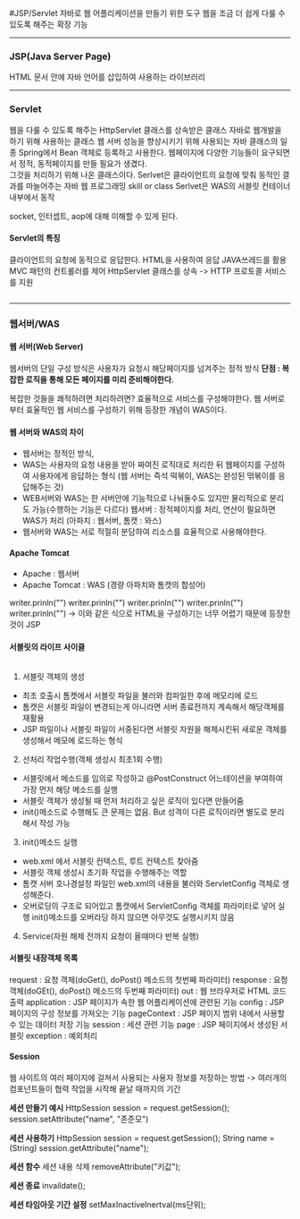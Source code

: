 #JSP/Servlet 
자바로 웹 어플리케이션을 만들기 위한 도구 
웹을 조금 더 쉽게 다룰 수 있도록 해주는 확장 기능

---

### JSP(Java Server Page)
HTML 문서 안에 자바 언어를 삽입하여 사용하는 라이브러리 

---

### Servlet 
웹을 다룰 수 있도록 해주는 HttpServlet 클래스를 상속받은 클래스 
자바로 웹개발을 하기 위해 사용하는 클래스 
웹 서버 성능을 향상시키기 위해 사용되는 자바 클래스의 일종 
Spring에서 Bean 객체로 등록하고 사용한다.
웹페이지에 다양한 기능들이 요구되면서 정적, 동적페이지를 만들 필요가 생겼다.  
그것을 처리하기 위해 나온 클래스이다. 
Serlvet은 클라이언트의 요청에 맞춰 동적인 결과를 마늘어주는 자바 웹 프로그래밍 skill or class
Serlvet은 WAS의 서블릿 컨테이너 내부에서 동작

socket, 인터셉트, aop에 대해 이해할 수 있게 된다. 

#### Servlet의 특징 
클라이언트의 요청에 동적으로 응답한다. 
HTML을 사용하여 응답
JAVA쓰레드를 활용
MVC 패턴의 컨트롤러를 제어
HttpServlet 클래스를 상속 -> HTTP 프로토콜 서비스를 지원

<img src="/JSP와Servlet/JSP/img/MVC.jpg" alt="">

---
### 웹서버/WAS

#### 웹 서버(Web Server)

웹서버의 단일 구성 방식은 사용자가 요청시 해당페이지를 넘겨주는 정적 방식
**단점 : 복잡한 로직을 통해 모든 페이지를 미리 준비해야한다.**

복잡한 것들을 쾌적하려면 처리하려면? 
효율적으로 서비스를 구성해야한다. 
웹 서버로부터 효율적인 웹 서비스를 구성하기 위해 등장한 개념이 WAS이다. 

#### 웹 서버와 WAS의 차이
- 웹서버는 정적인 방식,
- WAS는 사용자의 요청 내용을 받아 짜여진 로직대로 처리한 뒤 웹페이지를 구성하여 사용자에게 응답하는 형식
(웹 서버는 즉석 떡볶이, WAS는 완성된 떢볶이를 응답해주는 것)
- WEB서버와 WAS는 한 서버안에 기능적으로 나눠둘수도 있지만 물리적으로 분리도 가능(수행하는 기능은 다르다)
웹서버 : 정적페이지를 처리, 연산이 필요하면 WAS가 처리 
(아파치 : 웹서버, 톰캣 : 와스)
- 웹서버와 WAS는 서로 적절히 분담하여 리소스를 효율적으로 사용해야한다. 

#### Apache Tomcat
- Apache : 웹서버 
- Apache Tomcat : WAS
(경량 아파치와 톰캣의 합성어)

writer.prinln("<html>")
writer.prinln("<head>")
writer.prinln("</head>")
writer.prinln("<body>")
writer.prinln("</body>")
-> 이와 같은 식으로 HTML을 구성하기는 너무 어렵기 때문에 등장한 것이 JSP

#### 서블릿의 라이프 사이클

<img src="/JSP와Servlet/JSP/img/servlet.jpg" alt="">

1. 서블릿 객체의 생성
- 최초 호출시 톰켓에서 서블릿 파일을 불러와 컴파일한 후에 메모리에 로드
- 톰캣은 서블릿 파일이 변경되는게 아니라면 서버 종료전까지 계속해서 해당객체를 재활용
- JSP 파일이나 서블릿 파일이 서중된다면 서블릿 자원을 해제시킨뒤 새로운 객체를 생성해서 메모에 로드하는 형식

2. 선처리 작업수행(객체 생성시 최초1회 수행)
- 서블릿에서 메소드를 임의로 작성하고 @PostConstruct 어느테이션을 부여하여 가장 먼저 해당 메소드를 실행
- 서블릿 객체가 생성될 때 먼저 처리하고 싶은 로직이 있다면 만들어줌
- init()메소드로 수행해도 큰 문제는 없음. But 성격이 다른 로직이라면 별도로 분리해서 작성 가능

3. init()메소드 실행
- web.xml 에서 서블릿 컨텍스트, 루트 컨텍스트 찾아줌
- 서블릿 객체 생성시 초기화 작업을 수행해주는 역할 
- 톰캣 서버 호나경설정 파일인 web.xml의 내용을 불러와 ServletConfig 객체로 생성해준다.
- 오버로딩의 구조로 되어있고 톰캣에서 ServletConfig 객체를 파라미터로 넣어 실행
  init()메소드를 오버라딩 하지 않으면 아무것도 실행시키지 않음 
  
4. Service(자원 해제 전까지 요청이 올때마다 반복 실행)

#### 서블릿 내장객체 목록
request : 요청 객체(doGet(), doPost() 메소드의 첫번째 파라미터)
response : 요청 객체(doGEt(), doPost() 메소드의 두번째 파라미터)
out : 웹 브라우저로 HTML 코드 출력
application : JSP 페이지가 속한 웹 어플리케이션에 관련된 기능
config : JSP 페이지의 구성 정보를 가져오는 기능
pageContext : JSP 페이지 범위 내에서 사용할 수 있는 데이터 저장 기능
session : 세션 관련 기능
page : JSP 페이지에서 생성된 서블릿
exception : 예외처리 


#### Session 
웹 사이트의 여러 페이지에 걸쳐서 사용되는 사용자 정보를 저장하는 방법 
-> 여러개의 컴포넌트들이 협력 작업을 시작해 끝날 때까지의 기간

**세션 만들기 예시**
HttpSession session = request.getSession();
session.setAttribute("name", "존준모")

**세션 사용하기**
HttpSession session = request.getSession();
String name = (String) session.getAttribute("name");

**세션 함수**
세션 내용 삭제
removeAttribute("키값"); 

**세션 종료**
invaildate();

**세션 타임아웃 기간 설정**
setMaxInactiveInertval(ms단위);